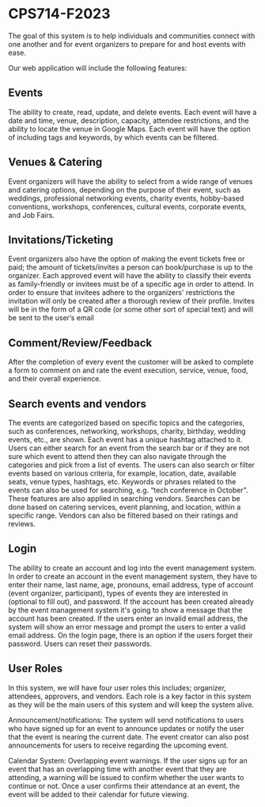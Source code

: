 # CPS714-F2023
The goal of this system is to help individuals and communities connect with one another and for event organizers to prepare for and host events with ease.

Our web application will include the following features:

## Events
The ability to create, read, update, and delete events. Each event will have a date and time, venue, description, capacity, attendee restrictions, and the ability to locate the venue in Google Maps. Each event will have the option of including tags and keywords, by which events can be filtered. 

## Venues & Catering
Event organizers will have the ability to select from a wide range of venues and catering options, depending on the purpose of their event, such as weddings, professional networking events, charity events, hobby-based conventions, workshops, conferences, cultural events, corporate events, and Job Fairs. 

## Invitations/Ticketing
Event organizers also have the option of making the event tickets free or paid; the amount of tickets/invites a person can book/purchase is up to the organizer. Each approved event will have the ability to classify their events as family-friendly or invitees must be of a specific age in order to attend. In order to ensure that invitees adhere to the organizers' restrictions the invitation will only be created after a thorough review of their profile. Invites will be in the form of a QR code (or some other sort of special text) and will be sent to the user’s email 
 
## Comment/Review/Feedback
After the completion of every event the customer will be asked to complete a form to comment on and rate the event execution, service, venue, food, and their overall experience. 

## Search events and vendors
The events are categorized based on specific topics and the categories, such as conferences, networking, workshops, charity, birthday, wedding events, etc., are shown. Each event has a unique hashtag attached to it. Users can either search for an event from the search bar or if they are not sure which event to attend then they can also navigate through the categories and pick from a list of events. The users can also search or filter events based on various criteria, for example, location, date, available seats, venue types, hashtags, etc. Keywords or phrases related to the events can also be used for searching, e.g. “tech conference in October”. These features are also applied in searching vendors. Searches can be done based on catering services, event planning, and location, within a specific range. Vendors can also be filtered based on their ratings and reviews. 

## Login
The ability to create an account and log into the event management system. In order to create an account in the event management system, they have to enter their name, last name, age, pronouns, email address, type of account (event organizer, participant), types of events they are interested in (optional to fill out), and password. If the account has been created already by the event management system it's going to show a message that the account has been created. If the users enter an  invalid email address, the system will show an error message and prompt the users to enter a valid email address. On the login page, there is an option if the users forget their password. Users can reset their passwords.

## User Roles
In this system, we will have four user roles this includes; organizer, attendees, approvers, and vendors. Each role is a key factor in this system as they will be the main users of this system and will keep the system alive. 

Announcement/notifications: The system will send notifications to users who have signed up for an event to announce updates or notify the user that the event is nearing the current date. The event creator can also post announcements for users to receive regarding the upcoming event.

Calendar System: Overlapping event warnings. If the user signs up for an event that has an overlapping time with another event that they are attending, a warning will be issued to confirm whether the user wants to continue or not. Once a user confirms their attendance at an event, the event will be added to their calendar for future viewing.
